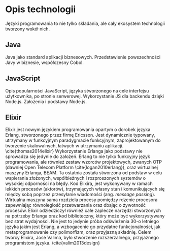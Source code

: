 # Opis technologii

Języki programowania to nie tylko składania, ale cały ekosystem technologii tworzony wokół nich.

## Java

Java jako standard aplikacji biznesowych. Przedstawienie powszechności Javy w biznesie, współczesny Cobol.

## JavaScript

Opis popularności JavaScript, języka stworzonego na cele interfejsu użytkownika, po stronie serwerowej. Wykorzystanie JS dla backendu dzięki Node.js. Założenia i podstawy Node.js.

## Elixir

Elixir jest nowym językiem programowania opartym o dorobek języka Erlang, stworzonego przez firmę Ericsson. Jest dynamicznie typowany, utrzymany w funkcyjnym paradygmacie funkcyjnym, zaprojektowanym do tworzenie skalowalnych, łatwych w utrzymaniu aplikacji. \cite{thomas2014elixir}
Wykorzystanie Erlanga jako podstawy nie sprowadza się jedynie do założeń. Erlang to nie tylko funkcyjny język programowania, ale również zestaw wzorców projektowych, zwanych OTP (dawniej Open Telecom Platform \cite{logan2010erlang}), oraz wirtualnej maszyny Erlanga, BEAM. Ta ostatnia została stworzona od podstaw w celu wspierania złożonych, współbieżnych i rozproszonych systemów o wysokiej odporności na błędy. Kod Elixira, jest wykonywany w ramach lekkich procesów (aktorów), trzymających własny stan i komunikujących się między sobą poprzez przesyłanie wiadomości (ang. *message passing*). Wirtualna maszyna sama rozdziela procesy pomiędzy rdzenie procesora zapewniając równoległość przetwarzania oraz dbając o żywotność procesów. 
Elixir odziedziczył również całe zaplecze narzędzi stworzonych na potrzeby Erlanga oraz kod biblioteczny, który może być wykorzystywany bez strat wydajności. 
Nie jest to jedynie próba odświeżenia 30-o letniego języka jakim jest Erlang, a wzbogacenie go przydatne funkcjonalności, jak metaprogramowanie czy polimorfizm, oraz przyjazną składnię. Celem twórcy Elixira, José Valima, było stworzenie rozszerzalnego, przyjaznego programistom języka. \cite{valim2013design}